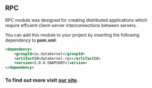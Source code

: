 ## RPC

RPC module was designed for creating distributed applications which require efficient client-server interconnections between 
servers.

You can add this module to your project by inserting the following dependency to **pom.xml**:
```xml
<dependency>
    <groupId>io.datakernel</groupId>
    <artifactId>datakernel-rpc</artifactId>
    <version>3.0.0-SNAPSHOT</version>
</dependency>
```

### To find out more visit [our site](https://datakernel.io/docs/cloud/rpc.html).


